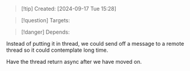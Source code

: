 
>[!tip] Created: [2024-09-17 Tue 15:28]

>[!question] Targets: 

>[!danger] Depends: 

Instead of putting it in thread, we could send off a message to a remote thread so it could contemplate long time.

Have the thread return async after we have moved on.